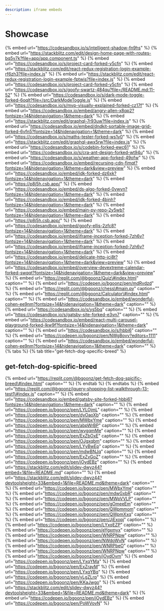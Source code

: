 ```yaml
---
description: iframe embeds
---
```


# Showcase

{% embed url="https://codesandbox.io/s/intelligent-shadow-fn9hs" %}
{% embed url="https://stackblitz.com/edit/design-home-page-with-routes-bq5v7k?file=app/app.component.ts" %}
{% embed url="https://codesandbox.io/s/project-card-forked-y5cfn" %}
{% embed url="https://stackblitz.com/edit/react-redux-registration-login-example-rf6zh3?file=index.js" %}
{% embed url="https://stackblitz.com/edit/react-redux-registration-login-example-fptwjs?file=index.js" %}
{% embed url="https://codesandbox.io/s/project-card-forked-y5cfn" %}
{% embed url="https://codesandbox.io/s/goofy-swartz-484qu?file=/README.md:11-52" %}
{% embed url="https://codesandbox.io/s/dark-mode-toggle-forked-6oqlt?file=/src/DarkModeToggle.js" %}
{% embed url="https://codesandbox.io/s/mvp-visually-explained-forked-cz17f" %}
{% embed url="https://codesandbox.io/embed/angry-allen-x8qp2?fontsize=14&hidenavigation=1&theme=dark" %}
{% embed url="https://stackblitz.com/edit/graphql-7r93uw?file=index.js" %}
{% embed url="https://codesandbox.io/embed/dndkit-sortable-image-grid-forked-6vfn5?fontsize=14&hidenavigation=1&theme=dark" %}
{% embed url="https://codesandbox.io/s/maths-tester-forked-ws1y0" %}
{% embed url="https://stackblitz.com/edit/graphql-awx5rw?file=index.js" %}
{% embed url="https://codesandbox.io/s/codebin-forked-ewc61" %}
{% embed url="https://codesandbox.io/s/cra-ant-design-forked-wt94u" %}
{% embed url="https://codesandbox.io/s/weather-app-forked-49ofw" %}
{% embed url="https://codesandbox.io/embed/recursing-cdn-fimqt?fontsize=14&hidenavigation=1&theme=dark&view=preview" %}
{% embed url="https://codesandbox.io/embed/idk-forked-dz6xk?fontsize=14&hidenavigation=1&theme=dark" %}
{% embed url="https://p8j5h.csb.app/" %}
{% embed url="https://codesandbox.io/embed/ds-algo-forked-0vwvn?fontsize=14&hidenavigation=1&theme=dark" %}
{% embed url="https://codesandbox.io/embed/idk-forked-4binh?fontsize=14&hidenavigation=1&theme=dark" %}
{% embed url="https://codesandbox.io/embed/main-py-repo-2y5wb?fontsize=14&hidenavigation=1&theme=dark" %}
{% embed url="https://p8j5h.csb.app/" %}
{% embed url="https://codesandbox.io/embed/goofy-ellis-2zfc8?fontsize=14&hidenavigation=1&theme=dark" %}
{% embed url="https://codesandbox.io/embed/iframe-inception-forked-7zh6v?fontsize=14&hidenavigation=1&theme=dark" %}
{% embed url="https://codesandbox.io/embed/iframe-inception-forked-7zh6v?fontsize=14&hidenavigation=1&theme=dark" %}
{% embed url="https://codesandbox.io/embed/delicate-http-jci8t?fontsize=14&hidenavigation=1&theme=dark&view=preview" %}
{% embed url="https://codesandbox.io/embed/overview-devextreme-calendar-forked-swqqt?fontsize=14&hidenavigation=1&theme=dark&view=preview" %}
{% embed url="https://replit.com/@bgoonz/Quiz\#index.html" caption="" %}
{% embed url="https://codepen.io/bgoonz/pen/mdRvdzd" %}
{% embed url="https://replit.com/@bgoonz/chess\#main.py" caption="" %}
{% embed url="https://replit.com/@bgoonz/Calculator\#index.html" caption="" %}
{% embed url="https://codesandbox.io/embed/wonderful-cohen-ee9nm?fontsize=14&hidenavigation=1&theme=dark" caption="" %}
{% embed url="https://codesandbox.io/s/ys5bq" caption="" %}
{% embed url="https://codesandbox.io/s/gatsby-site-forked-e3vn7" caption="" %}
{% embed url="https://codesandbox.io/embed/react-multi-carousel-playground-forked-lkw9f?fontsize=14&hidenavigation=1&theme=dark" caption="" %}
{% embed url="https://codesandbox.io/s/hbbi6" caption="" %}
{% embed url="https://codepen.io/bgoonz/pen/NWgBovv?editors=1111" caption="" %}
{% embed url="https://codesandbox.io/embed/wonderful-cohen-ee9nm?fontsize=14&hidenavigation=1&theme=dark" caption="" %}
{% tabs %}
{% tab title="get-fetch-dog-specific-breed" %}

## get-fetch-dog-spicific-breed

{% embed url="https://replit.com/@bgoonz/get-fetch-dog-spicific-breed\#index.html" caption="" %}
{% endtab %}
{% endtabs %}
{% embed url="https://replit.com/@bgoonz/jquery-shopping-list-walkthrough-13-test1\#index.js" caption="" %}
{% embed url="https://codesandbox.io/embed/gatsby-site-forked-hbbi6?fontsize=14&hidenavigation=1&theme=dark" caption="" %}
{% embed url="https://codepen.io/bgoonz/pen/LYLOjmL" caption="" %}
{% embed url="https://codepen.io/bgoonz/pen/dyOaoXb" caption="" %}
{% embed url="https://codepen.io/bgoonz/pen/MWbxYme" caption="" %}
{% embed url="https://codepen.io/bgoonz/pen/abpWrBP" caption="" %}
{% embed url="https://codepen.io/bgoonz/pen/wvgqmMe" caption="" %}
{% embed url="https://codepen.io/bgoonz/pen/ExZbOxE" caption="" %}
{% embed url="https://codepen.io/bgoonz/pen/OJgxqbm" caption="" %}
{% embed url="https://codepen.io/bgoonz/pen/LYyBwEp" caption="" %}
{% embed url="https://codepen.io/bgoonz/pen/mdwBNJq" caption="" %}
{% embed url="https://codepen.io/bgoonz/pen/ExZvGoZ" caption="" %}
{% embed url="https://codepen.io/bgoonz/pen/jOydEBz" caption="" %}
{% embed url="https://stackblitz.com/edit/slidev-dwyz44?embed=1&file=README.md" caption="" %}
{% embed url="https://stackblitz.com/edit/slidev-dwyz44?devtoolsheight=33&embed=1&file=README.md&theme=dark" caption="" %}
{% embed url="https://codepen.io/bgoonz/pen/MWbxYme" caption="" %}
{% embed url="https://codepen.io/bgoonz/pen/mdwGxbR" caption="" %}
{% embed url="https://codepen.io/bgoonz/pen/MWpVVLP" caption="" %}
{% embed url="https://codepen.io/bgoonz/pen/gOmeeEm" caption="" %}
{% embed url="https://codepen.io/bgoonz/pen/QWpmmom" caption="" %}
{% embed url="https://codepen.io/bgoonz/pen/QWpmXxq" caption="" %}
{% embed url="https://codepen.io/bgoonz/pen/JjExopj" caption="" %}
{% embed url="https://codepen.io/bgoonz/pen/LYxqEZP" caption="" %}
{% embed url="https://codepen.io/bgoonz/pen/eYgxmyx" caption="" %}
{% embed url="https://codepen.io/bgoonz/pen/WNRPNpw" caption="" %}
{% embed url="https://codepen.io/bgoonz/pen/NWdoWvN" caption="" %}
{% embed url="https://codepen.io/bgoonz/pen/WNRPbeO" caption="" %}
{% embed url="https://codepen.io/bgoonz/pen/WNRPNpw" caption="" %}
{% embed url="https://codepen.io/bgoonz/pen/jOydOvm" %}
{% embed url="https://codepen.io/bgoonz/pen/LYxqYMa" %}
{% embed url="https://codepen.io/bgoonz/pen/ExZrayM" %}
{% embed url="https://codepen.io/bgoonz/pen/LYxqYBq" %}
{% embed url="https://codepen.io/bgoonz/pen/yLgZLrp" %}
{% embed url="https://codepen.io/bgoonz/pen/KKaJwgo" %}
{% embed url="https://stackblitz.com/edit/slidev-dwyz44?devtoolsheight=33&embed=1&file=README.md&theme=dark" %}
{% embed url="https://codepen.io/bgoonz/pen/jOydEBz" %}
{% embed url="https://codepen.io/bgoonz/pen/PoWVovN" %}
